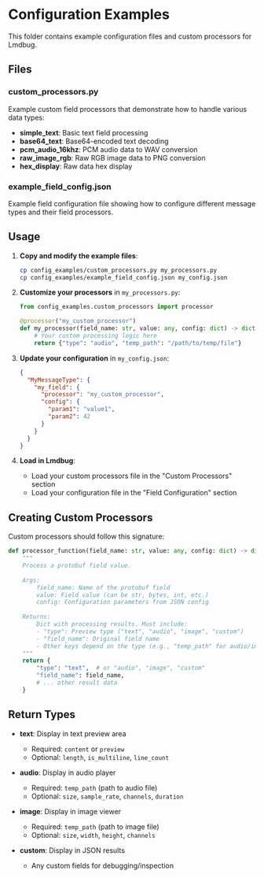 # Configuration Examples

This folder contains example configuration files and custom processors for Lmdbug.

## Files

### custom_processors.py
Example custom field processors that demonstrate how to handle various data types:
- **simple_text**: Basic text field processing
- **base64_text**: Base64-encoded text decoding
- **pcm_audio_16khz**: PCM audio data to WAV conversion
- **raw_image_rgb**: Raw RGB image data to PNG conversion
- **hex_display**: Raw data hex display

### example_field_config.json
Example field configuration file showing how to configure different message types and their field processors.

## Usage

1. **Copy and modify the example files**:
   ```bash
   cp config_examples/custom_processors.py my_processors.py
   cp config_examples/example_field_config.json my_config.json
   ```

2. **Customize your processors** in `my_processors.py`:
   ```python
   from config_examples.custom_processors import processor
   
   @processor("my_custom_processor")
   def my_processor(field_name: str, value: any, config: dict) -> dict:
       # Your custom processing logic here
       return {"type": "audio", "temp_path": "/path/to/temp/file"}
   ```

3. **Update your configuration** in `my_config.json`:
   ```json
   {
     "MyMessageType": {
       "my_field": {
         "processor": "my_custom_processor",
         "config": {
           "param1": "value1",
           "param2": 42
         }
       }
     }
   }
   ```

4. **Load in Lmdbug**:
   - Load your custom processors file in the "Custom Processors" section
   - Load your configuration file in the "Field Configuration" section

## Creating Custom Processors

Custom processors should follow this signature:
```python
def processor_function(field_name: str, value: any, config: dict) -> dict:
    """
    Process a protobuf field value.
    
    Args:
        field_name: Name of the protobuf field
        value: Field value (can be str, bytes, int, etc.)
        config: Configuration parameters from JSON config
        
    Returns:
        Dict with processing results. Must include:
        - "type": Preview type ("text", "audio", "image", "custom")
        - "field_name": Original field name
        - Other keys depend on the type (e.g., "temp_path" for audio/image)
    """
    return {
        "type": "text",  # or "audio", "image", "custom"
        "field_name": field_name,
        # ... other result data
    }
```

## Return Types

- **text**: Display in text preview area
  - Required: `content` or `preview`
  - Optional: `length`, `is_multiline`, `line_count`

- **audio**: Display in audio player
  - Required: `temp_path` (path to audio file)
  - Optional: `size`, `sample_rate`, `channels`, `duration`

- **image**: Display in image viewer
  - Required: `temp_path` (path to image file)
  - Optional: `size`, `width`, `height`, `channels`

- **custom**: Display in JSON results
  - Any custom fields for debugging/inspection